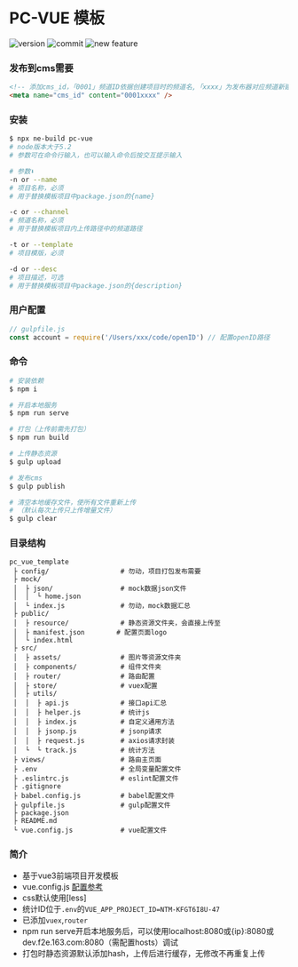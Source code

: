 # PC-VUE 模板

![version](https://img.shields.io/github/package-json/v/hejingmiao/pc-jq-template.svg)
![commit](https://img.shields.io/github/last-commit/hejingmiao/pc-jq-template.svg)
![new feature](https://img.shields.io/badge/author-hejingmiao-orange)

<!-- ![code-size](https://img.shields.io/github/languages/code-size/hejingmiao/pc-jq-template.svg) -->
<!-- ![lang](https://img.shields.io/github/languages/top/hejingmiao/pc-jq-template.svg) -->

### 发布到cms需要
```html
<!-- 添加cms_id，「0001」频道ID依据创建项目时的频道名,「xxxx」为发布器对应频道新建专题名，需要发布到发布器的项目，该项必填 -->
<meta name="cms_id" content="0001xxxx" />
```
### 安装

```bash
$ npx ne-build pc-vue
# node版本大于5.2
# 参数可在命令行输入，也可以输入命令后按交互提示输入

# 参数⬇️
-n or --name
# 项目名称，必须
# 用于替换模板项目中package.json的{name}

-c or --channel
# 频道名称，必须
# 用于替换模板项目内上传路径中的频道路径

-t or --template
# 项目模版，必须

-d or --desc
# 项目描述，可选
# 用于替换模板项目中package.json的{description}
```

### 用户配置
```js
// gulpfile.js
const account = require('/Users/xxx/code/openID') // 配置openID路径
```

### 命令
```bash
# 安装依赖
$ npm i

# 开启本地服务
$ npm run serve

# 打包（上传前需先打包）
$ npm run build

# 上传静态资源
$ gulp upload

# 发布cms
$ gulp publish

# 清空本地缓存文件，使所有文件重新上传
# （默认每次上传只上传增量文件）
$ gulp clear

```

### 目录结构

```
pc_vue_template
 ├ config/                  # 勿动，项目打包发布需要
 ├ mock/                    
 │  ├ json/                 # mock数据json文件
 │  │  └ home.json          
 │  └ index.js              # 勿动，mock数据汇总
 ├ public/                    
 │  ├ resource/             # 静态资源文件夹，会直接上传至 
 │  ├ manifest.json        # 配置页面logo
 │  └ index.html            
 ├ src/
 │  ├ assets/               # 图片等资源文件夹
 │  ├ components/           # 组件文件夹
 │  ├ router/               # 路由配置
 │  ├ store/                # vuex配置
 │  ├ utils/
 │  │  ├ api.js             # 接口api汇总
 │  │  ├ helper.js          # 统计js
 │  │  ├ index.js           # 自定义通用方法
 │  │  ├ jsonp.js           # jsonp请求
 │  │  ├ request.js         # axios请求封装
 │  └  └ track.js           # 统计方法
 ├ views/                   # 路由主页面
 ├ .env                     # 全局变量配置文件
 ├ .eslintrc.js             # eslint配置文件
 ├ .gitignore
 ├ babel.config.js          # babel配置文件
 ├ gulpfile.js              # gulp配置文件
 ├ package.json
 ├ README.md
 └ vue.config.js            # vue配置文件
```

### 简介

* 基于vue3前端项目开发模板
* vue.config.js [配置参考](https://cli.vuejs.org/config/)
* css默认使用[less]
* 统计ID位于`.env`的`VUE_APP_PROJECT_ID=NTM-KFGT6I8U-47`
* 已添加`vuex`,`router`
* npm run serve开启本地服务后，可以使用localhost:8080或{ip}:8080或dev.f2e.163.com:8080（需配置hosts）调试
* 打包时静态资源默认添加hash，上传后进行缓存，无修改不再重复上传
